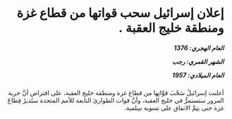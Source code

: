 <h1 dir="rtl">إعلان إسرائيل سحب قواتها من قطاع غزة ومنطقة خليج العقبة .</h1>

<h5 dir="rtl">العام الهجري:  1376

الشهر القمري: رجب

العام الميلادي: 1957</h5>

<p dir="rtl">أعلنت إسرائيلُ سَحْبَ قوَّاتِها من قطاع غزة ومنطقة خليج العقبة، على افتراض أنَّ حرية المرور ستستمرُّ في خليج العقبة، وأنَّ قوات الطوارئ التابعة للأمم المتحدة ستُديرُ قِطاعَ غزة حتى يتِمَّ الاتفاق على تسوية سِلمية.</p></br>
